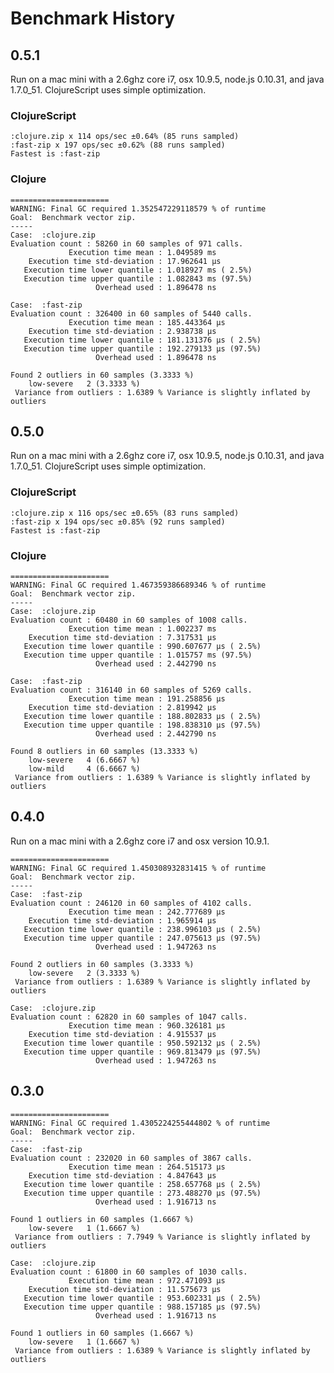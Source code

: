 # Benchmark History

## 0.5.1
Run on a mac mini with a 2.6ghz core i7, osx 10.9.5, node.js 0.10.31,
and java 1.7.0_51. ClojureScript uses simple optimization.

### ClojureScript
    :clojure.zip x 114 ops/sec ±0.64% (85 runs sampled)
    :fast-zip x 197 ops/sec ±0.62% (88 runs sampled)
    Fastest is :fast-zip

### Clojure
    ======================
    WARNING: Final GC required 1.352547229118579 % of runtime
    Goal:  Benchmark vector zip.
    -----
    Case:  :clojure.zip
    Evaluation count : 58260 in 60 samples of 971 calls.
                 Execution time mean : 1.049589 ms
        Execution time std-deviation : 17.962641 µs
       Execution time lower quantile : 1.018927 ms ( 2.5%)
       Execution time upper quantile : 1.082843 ms (97.5%)
                       Overhead used : 1.896478 ns

    Case:  :fast-zip
    Evaluation count : 326400 in 60 samples of 5440 calls.
                 Execution time mean : 185.443364 µs
        Execution time std-deviation : 2.938738 µs
       Execution time lower quantile : 181.131376 µs ( 2.5%)
       Execution time upper quantile : 192.279133 µs (97.5%)
                       Overhead used : 1.896478 ns

    Found 2 outliers in 60 samples (3.3333 %)
        low-severe	 2 (3.3333 %)
     Variance from outliers : 1.6389 % Variance is slightly inflated by outliers

## 0.5.0

Run on a mac mini with a 2.6ghz core i7, osx 10.9.5, node.js 0.10.31,
and java 1.7.0_51. ClojureScript uses simple optimization.

### ClojureScript
    :clojure.zip x 116 ops/sec ±0.65% (83 runs sampled)
    :fast-zip x 194 ops/sec ±0.85% (92 runs sampled)
    Fastest is :fast-zip 

### Clojure
    ======================
    WARNING: Final GC required 1.467359386689346 % of runtime
    Goal:  Benchmark vector zip.
    -----
    Case:  :clojure.zip
    Evaluation count : 60480 in 60 samples of 1008 calls.
                 Execution time mean : 1.002237 ms
        Execution time std-deviation : 7.317531 µs
       Execution time lower quantile : 990.607677 µs ( 2.5%)
       Execution time upper quantile : 1.015757 ms (97.5%)
                       Overhead used : 2.442790 ns
    
    Case:  :fast-zip
    Evaluation count : 316140 in 60 samples of 5269 calls.
                 Execution time mean : 191.258856 µs
        Execution time std-deviation : 2.819942 µs
       Execution time lower quantile : 188.802833 µs ( 2.5%)
       Execution time upper quantile : 198.838310 µs (97.5%)
                       Overhead used : 2.442790 ns
    
    Found 8 outliers in 60 samples (13.3333 %)
    	low-severe	 4 (6.6667 %)
    	low-mild	 4 (6.6667 %)
     Variance from outliers : 1.6389 % Variance is slightly inflated by outliers

## 0.4.0

Run on a mac mini with a 2.6ghz core i7 and osx version 10.9.1.

    ======================
    WARNING: Final GC required 1.450308932831415 % of runtime
    Goal:  Benchmark vector zip.
    -----
    Case:  :fast-zip
    Evaluation count : 246120 in 60 samples of 4102 calls.
                 Execution time mean : 242.777689 µs
        Execution time std-deviation : 1.965914 µs
       Execution time lower quantile : 238.996103 µs ( 2.5%)
       Execution time upper quantile : 247.075613 µs (97.5%)
                       Overhead used : 1.947263 ns

    Found 2 outliers in 60 samples (3.3333 %)
        low-severe	 2 (3.3333 %)
     Variance from outliers : 1.6389 % Variance is slightly inflated by outliers

    Case:  :clojure.zip
    Evaluation count : 62820 in 60 samples of 1047 calls.
                 Execution time mean : 960.326181 µs
        Execution time std-deviation : 4.915537 µs
       Execution time lower quantile : 950.592132 µs ( 2.5%)
       Execution time upper quantile : 969.813479 µs (97.5%)
                       Overhead used : 1.947263 ns

## 0.3.0

    ======================
    WARNING: Final GC required 1.4305224255444802 % of runtime
    Goal:  Benchmark vector zip.
    -----
    Case:  :fast-zip
    Evaluation count : 232020 in 60 samples of 3867 calls.
                 Execution time mean : 264.515173 µs
        Execution time std-deviation : 4.847643 µs
       Execution time lower quantile : 258.657768 µs ( 2.5%)
       Execution time upper quantile : 273.488270 µs (97.5%)
                       Overhead used : 1.916713 ns

    Found 1 outliers in 60 samples (1.6667 %)
        low-severe	 1 (1.6667 %)
     Variance from outliers : 7.7949 % Variance is slightly inflated by outliers

    Case:  :clojure.zip
    Evaluation count : 61800 in 60 samples of 1030 calls.
                 Execution time mean : 972.471093 µs
        Execution time std-deviation : 11.575673 µs
       Execution time lower quantile : 953.602331 µs ( 2.5%)
       Execution time upper quantile : 988.157185 µs (97.5%)
                       Overhead used : 1.916713 ns

    Found 1 outliers in 60 samples (1.6667 %)
        low-severe	 1 (1.6667 %)
     Variance from outliers : 1.6389 % Variance is slightly inflated by outliers